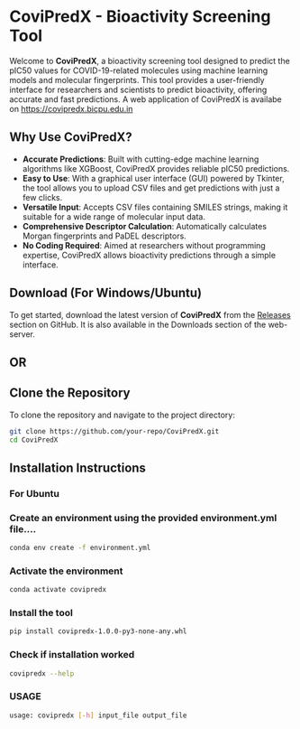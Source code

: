# CoviPredX - Bioactivity Screening Tool

Welcome to **CoviPredX**, a bioactivity screening tool designed to predict the pIC50 values for COVID-19-related molecules using machine learning models and molecular fingerprints. This tool provides a user-friendly interface for researchers and scientists to predict bioactivity, offering accurate and fast predictions. A web application of CoviPredX is availabe on https://covipredx.bicpu.edu.in

## Why Use CoviPredX?

- **Accurate Predictions**: Built with cutting-edge machine learning algorithms like XGBoost, CoviPredX provides reliable pIC50 predictions.
- **Easy to Use**: With a graphical user interface (GUI) powered by Tkinter, the tool allows you to upload CSV files and get predictions with just a few clicks.
- **Versatile Input**: Accepts CSV files containing SMILES strings, making it suitable for a wide range of molecular input data.
- **Comprehensive Descriptor Calculation**: Automatically calculates Morgan fingerprints and PaDEL descriptors.
- **No Coding Required**: Aimed at researchers without programming expertise, CoviPredX allows bioactivity predictions through a simple interface.

## Download (For Windows/Ubuntu)

To get started, download the latest version of **CoviPredX** from the [Releases](https://github.com/your-repo/releases) section on GitHub. It is also available in the Downloads section of the web-server.

## OR

## Clone the Repository

To clone the repository and navigate to the project directory:

```bash
git clone https://github.com/your-repo/CoviPredX.git
cd CoviPredX
```

## Installation Instructions

### For Ubuntu

### Create an environment using the provided environment.yml file....
```bash
conda env create -f environment.yml
```
### Activate the environment
```bash
conda activate covipredx
```
### Install the tool
```bash
pip install covipredx-1.0.0-py3-none-any.whl
```
### Check if installation worked
```bash
covipredx --help
```
### USAGE
```bash
usage: covipredx [-h] input_file output_file
```
